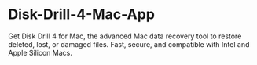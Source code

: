 # Disk-Drill-4-Mac-App
Get Disk Drill 4 for Mac, the advanced Mac data recovery tool to restore deleted, lost, or damaged files. Fast, secure, and compatible with Intel and Apple Silicon Macs.
